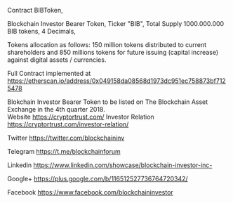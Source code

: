 Contract BIBToken,

Blockchain Investor Bearer Token,
Ticker "BIB",
Total Supply 1000.000.000 BIB tokens,
4 Decimals,

Tokens allocation as follows: 150 million tokens distributed to current shareholders
and 850 millions tokens for future issuing (capital increase) against digital
assets / currencies.

Full Contract implemented at https://etherscan.io/address/0x049158da08568d1973dc951ec758873bf7125478


Blokchain Investor Bearer Token to be listed on The Blockchain Asset Exchange in the 4th quarter 2018.                  
Website https://cryptortrust.com/
Investor Relation https://cryptortrust.com/investor-relation/

Twitter https://twitter.com/blockchaininv

Telegram https://t.me/blockchainforum

Linkedin https://www.linkedin.com/showcase/blockchain-investor-inc-

Google+ https://plus.google.com/b/116512527736764720342/

Facebook https://www.facebook.com/blockchaininvestor

